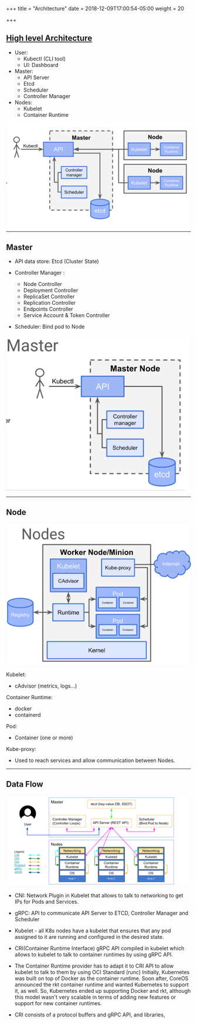 +++
title = "Architecture"
date = 2018-12-09T17:00:54-05:00
weight = 20

+++

## [High level Architecture](https://kubernetes.io/docs/concepts/architecture/)

* User:
  * Kubectl (CLI tool)
  * UI: Dashboard
* Master:
  * API Server
  * Etcd
  * Scheduler
  * Controller Manager
* Nodes:
  * Kubelet
  * Container Runtime

![High Level](./img/highlevel.png)

___

## Master

* API data store: Etcd (Cluster State)

* Controller Manager :
  * Node Controller
  * Deployment Controller
  * ReplicaSet Controller
  * Replication Controller
  * Endpoints Controller
  * Service Account & Token Controller
  
* Scheduler: Bind pod to Node

![Master](./img/master.png)



___

## Node

![Node](./img/node.png)

Kubelet:
  * cAdvisor (metrics, logs...)

Container Runtime:
  * docker
  * containerd

Pod:
  * Container (one or more)

Kube-proxy:
  * Used to reach services and allow communication between Nodes.

___

## Data Flow

![](./img/flow.png)

* CNI: Network Plugin in Kubelet that allows to talk to networking to get IPs for Pods and Services.

* gRPC: API to communicate API Server to ETCD, Controller Manager and Scheduler

* Kubelet - all K8s nodes have a kubelet that ensures that any pod assigned to it are running and configured in the desired state.

* CRI(Container Runtime Interface) gRPC API compiled in kubelet which allows to kubelet to talk to container runtimes by using gRPC API.

* The Container Runtime provider has to adapt it to CRI API to allow kubelet to talk to them by using OCI Standard (runc)
Initially, Kubernetes was built on top of Docker as the container runtime. Soon after, CoreOS announced the rkt container runtime and wanted Kubernetes to support it, as well. So, Kubernetes ended up supporting Docker and rkt, although this model wasn't very scalable in terms of adding new features or support for new container runtimes.

* CRI consists of a protocol buffers and gRPC API, and libraries,

